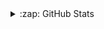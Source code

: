 
<details>
<summary>:zap: GitHub Stats </summary>
<div align="left">
  <img src="https://github-readme-stats-git-masterrstaa-rickstaa.vercel.app/api/?username=luisfilipemsp&layout=compact&title_color=000000&bg_color=FFFFFF&count_private=true" />
</div>
</details>
 
